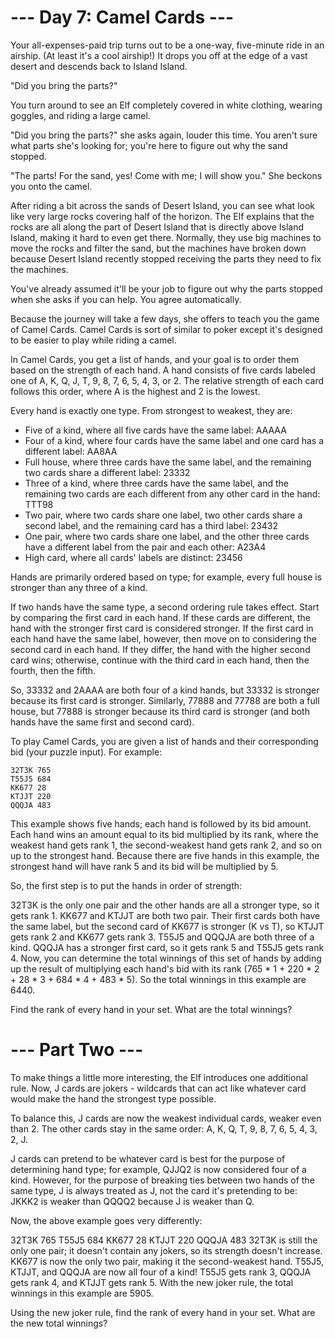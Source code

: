 # --- Day 7: Camel Cards ---
Your all-expenses-paid trip turns out to be a one-way, five-minute ride in an airship. (At least it's a cool airship!) It drops you off at the edge of a vast desert and descends back to Island Island.

"Did you bring the parts?"

You turn around to see an Elf completely covered in white clothing, wearing goggles, and riding a large camel.

"Did you bring the parts?" she asks again, louder this time. You aren't sure what parts she's looking for; you're here to figure out why the sand stopped.

"The parts! For the sand, yes! Come with me; I will show you." She beckons you onto the camel.

After riding a bit across the sands of Desert Island, you can see what look like very large rocks covering half of the horizon. The Elf explains that the rocks are all along the part of Desert Island that is directly above Island Island, making it hard to even get there. Normally, they use big machines to move the rocks and filter the sand, but the machines have broken down because Desert Island recently stopped receiving the parts they need to fix the machines.

You've already assumed it'll be your job to figure out why the parts stopped when she asks if you can help. You agree automatically.

Because the journey will take a few days, she offers to teach you the game of Camel Cards. Camel Cards is sort of similar to poker except it's designed to be easier to play while riding a camel.

In Camel Cards, you get a list of hands, and your goal is to order them based on the strength of each hand. A hand consists of five cards labeled one of A, K, Q, J, T, 9, 8, 7, 6, 5, 4, 3, or 2. The relative strength of each card follows this order, where A is the highest and 2 is the lowest.

Every hand is exactly one type. From strongest to weakest, they are:

- Five of a kind, where all five cards have the same label: AAAAA
- Four of a kind, where four cards have the same label and one card has a different label: AA8AA
- Full house, where three cards have the same label, and the remaining two cards share a different label: 23332
- Three of a kind, where three cards have the same label, and the remaining two cards are each different from any other card in the hand: TTT98
- Two pair, where two cards share one label, two other cards share a second label, and the remaining card has a third label: 23432
- One pair, where two cards share one label, and the other three cards have a different label from the pair and each other: A23A4
- High card, where all cards' labels are distinct: 23456

Hands are primarily ordered based on type; for example, every full house is stronger than any three of a kind.

If two hands have the same type, a second ordering rule takes effect. Start by comparing the first card in each hand. If these cards are different, the hand with the stronger first card is considered stronger. If the first card in each hand have the same label, however, then move on to considering the second card in each hand. If they differ, the hand with the higher second card wins; otherwise, continue with the third card in each hand, then the fourth, then the fifth.

So, 33332 and 2AAAA are both four of a kind hands, but 33332 is stronger because its first card is stronger. Similarly, 77888 and 77788 are both a full house, but 77888 is stronger because its third card is stronger (and both hands have the same first and second card).

To play Camel Cards, you are given a list of hands and their corresponding bid (your puzzle input). For example:
```
32T3K 765
T55J5 684
KK677 28
KTJJT 220
QQQJA 483
```
This example shows five hands; each hand is followed by its bid amount. Each hand wins an amount equal to its bid multiplied by its rank, where the weakest hand gets rank 1, the second-weakest hand gets rank 2, and so on up to the strongest hand. Because there are five hands in this example, the strongest hand will have rank 5 and its bid will be multiplied by 5.

So, the first step is to put the hands in order of strength:

32T3K is the only one pair and the other hands are all a stronger type, so it gets rank 1.
KK677 and KTJJT are both two pair. Their first cards both have the same label, but the second card of KK677 is stronger (K vs T), so KTJJT gets rank 2 and KK677 gets rank 3.
T55J5 and QQQJA are both three of a kind. QQQJA has a stronger first card, so it gets rank 5 and T55J5 gets rank 4.
Now, you can determine the total winnings of this set of hands by adding up the result of multiplying each hand's bid with its rank (765 * 1 + 220 * 2 + 28 * 3 + 684 * 4 + 483 * 5). So the total winnings in this example are 6440.

Find the rank of every hand in your set. What are the total winnings?

# --- Part Two ---
To make things a little more interesting, the Elf introduces one additional rule. Now, J cards are jokers - wildcards that can act like whatever card would make the hand the strongest type possible.

To balance this, J cards are now the weakest individual cards, weaker even than 2. The other cards stay in the same order: A, K, Q, T, 9, 8, 7, 6, 5, 4, 3, 2, J.

J cards can pretend to be whatever card is best for the purpose of determining hand type; for example, QJJQ2 is now considered four of a kind. However, for the purpose of breaking ties between two hands of the same type, J is always treated as J, not the card it's pretending to be: JKKK2 is weaker than QQQQ2 because J is weaker than Q.

Now, the above example goes very differently:

32T3K 765
T55J5 684
KK677 28
KTJJT 220
QQQJA 483
32T3K is still the only one pair; it doesn't contain any jokers, so its strength doesn't increase.
KK677 is now the only two pair, making it the second-weakest hand.
T55J5, KTJJT, and QQQJA are now all four of a kind! T55J5 gets rank 3, QQQJA gets rank 4, and KTJJT gets rank 5.
With the new joker rule, the total winnings in this example are 5905.

Using the new joker rule, find the rank of every hand in your set. What are the new total winnings?